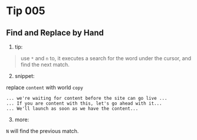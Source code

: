 # Tip 005

## Find and Replace by Hand

1. tip:

> use `*` and `n` to, it executes a search for the word under the cursor, and find the next match.

2. snippet:

replace `content` with world `copy`

```
... we're waiting for content before the site can go live ...
... If you are content with this, let's go ahead with it...
... We'll launch as soon as we have the content...
```

3. more:

`N` will find the previous match.

